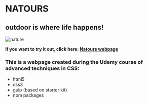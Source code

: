 # NATOURS
## outdoor is where life happens!

![nature](github/cover.jpg)


**If you want to try it out, click here: [Natours webpage](https://ulakrawczyk.github.io/Natours/)**

### This is a webpage created during the Udemy course of advanced techniques in CSS:
* html5
* css3
* gulp (based on starter kit)
* npm packages
